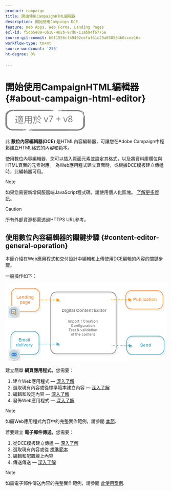 ```yaml
---
product: campaign
title: 開始使用CampaignHTML編輯器
description: 開始使用Campaign DCE
feature: Web Apps, Web Forms, Landing Pages
exl-id: f5d65e89-6b18-482b-97d8-11ab94f6775e
source-git-commit: b6f1556cf49492cefaf61c29a058584b0ccee16a
workflow-type: tm+mt
source-wordcount: '256'
ht-degree: 0%

---
```


# 開始使用CampaignHTML編輯器{#about-campaign-html-editor}

![](../../assets/common.svg)

此 **數位內容編輯器(DCE)** 是HTML內容編輯器，可讓您在Adobe Campaign中輕鬆建立HTML格式的內容和範本。

使用數位內容編輯器，您可以插入頁面元素並設定其格式，以及將資料庫欄位與HTML頁面的元素對應。 為Web應用程式建立頁面時，或根據DCE模板建立傳遞時，此編輯器可用。

>[!NOTE]
>
>如果您需要新增伺服器端JavaScript程式碼，請使用個人化區塊。 [了解更多資訊](../../delivery/using/personalization-blocks.md)。

>[!CAUTION]
>
>所有外部資源都需透過HTTPS URL參考。

## 使用數位內容編輯器的關鍵步驟 {#content-editor-general-operation}

本節介紹在Web應用程式和交付設計中編輯和上傳使用DCE編輯的內容的關鍵步驟。

一般操作如下：

![](assets/dce_schema.png)

建立簡單 **網頁應用程式**，您需要：

1. 建立Web應用程式 —  [深入了解](creating-a-landing-page.md)
1. 選取現有內容或從標準範本建立內容 —  [深入了解](template-management.md)
1. 編輯和設定內容 —  [深入了解](editing-content.md)
1. 發佈Web應用程式 —  [深入了解](creating-a-landing-page.md#step-3---publishing-content)

>[!NOTE]
>
>如需Web應用程式內容中的完整實作範例，請參閱  [本節](creating-a-landing-page.md).

若要建立 **電子郵件傳送**，您需要：

1. 從DCE模板建立傳遞 —  [深入了解](use-case--creating-an-email-delivery.md)
1. 選取現有內容或從 [標準範本](template-management.md)
1. 編輯和配置線上內容
1. 傳送傳送 —  [深入了解](../../delivery/using/steps-about-delivery-creation-steps.md)

>[!NOTE]
>
>如需電子郵件傳送內容的完整實作範例，請參閱 [此使用案例](use-case--creating-an-email-delivery.md).
